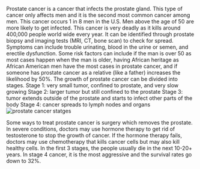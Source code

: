 Prostate cancer is a cancer that infects the prostate gland. This type of cancer only affects men and it is the second most common cancer among men. This cancer occurs 1 in 8 men in the U.S. Men above the age of 50 are more likely to get infected. This cancer is very deadly as it kills around 400,000 people world wide every year. It can be identified through prostate biopsy and imaging tests (MRI, CT, bone scan) to check for spread. Symptoms can include trouble urinating, blood in the urine or semen, and erectile dysfunction. Some risk factors can include if the man is over 50 as most cases happen when the man is older, having African heritage as African American men have the most cases in prostate cancer, and if someone has prostate cancer as a relative (like a father) increases the likelihood by 50%.
The growth of prostate cancer can be divided into stages.
Stage 1: very small tumor, confined to prostate, and very slow growing 
Stage 2: larger tumor but still confined to the prostate 
Stage 3: tumor extends outside of the prostate and starts to infect other parts of the body
Stage 4: cancer spreads to lymph nodes and organs![prostate cancer statges](https://github.com/user-attachments/assets/ca39cf1f-d424-4e8c-b8c1-6b7382cf86b7)

Some ways to treat prostate cancer is surgery which removes the prostate. In severe conditions, doctors may use hormone therapy to get rid of testosterone to stop the growth of cancer. If the hormone therapy fails, doctors may use chemotherapy that kills cancer cells but may also kill healthy cells. In the first 3 stages, the people usually die in the next 10-20+ years. In stage 4 cancer, it is the most aggressive and the survival rates go down to 32%. 

